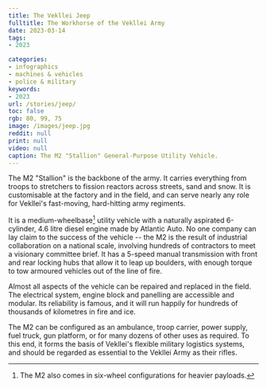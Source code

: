 ```yaml
---
title: The Vekllei Jeep
fulltitle: The Workhorse of the Vekllei Army
date: 2023-03-14
tags:
- 2023

categories:
- infographics
- machines & vehicles
- police & military
keywords:
- 2023
url: /stories/jeep/
toc: false
rgb: 80, 99, 75
image: /images/jeep.jpg
reddit: null
print: null
video: null
caption: The M2 "Stallion" General-Purpose Utility Vehicle.
---
```

The M2 "Stallion" is the backbone of the army. It carries everything from troops to stretchers to fission reactors across streets, sand and snow. It is customisable at the factory and in the field, and can serve nearly any role for Vekllei's fast-moving, hard-hitting army regiments.

It is a medium-wheelbase[^1] utility vehicle with a naturally aspirated 6-cylinder, 4.6 litre diesel engine made by Atlantic Auto. No one company can lay claim to the success of the vehicle -- the M2 is the result of industrial collaboration on a national scale, involving hundreds of contractors to meet a visionary committee brief. It has a 5-speed manual transmission with front and rear locking hubs that allow it to leap up boulders, with enough torque to tow armoured vehicles out of the line of fire.

Almost all aspects of the vehicle can be repaired and replaced in the field. The electrical system, engine block and panelling are accessible and modular. Its reliability is famous, and it will run happily for hundreds of thousands of kilometres in fire and ice.

The M2 can be configured as an ambulance, troop carrier, power supply, fuel truck, gun platform, or for many dozens of other uses as required. To this end, it forms the basis of Vekllei's flexible military logistics systems, and should be regarded as essential to the Vekllei Army as their rifles.

[^1]: The M2 also comes in six-wheel configurations for heavier payloads.
